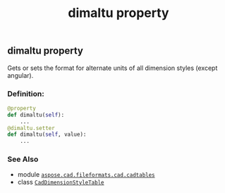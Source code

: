 ﻿---
title: dimaltu property
second_title: Aspose.CAD for Python via .NET API References
description: 
type: docs
weight: 200
url: /python-net/aspose.cad.fileformats.cad.cadtables/caddimensionstyletable/dimaltu/
is_root: false
---

## dimaltu property


Gets or sets the format for alternate units of all dimension styles (except angular).
### Definition:
```python
@property
def dimaltu(self):
    ...
@dimaltu.setter
def dimaltu(self, value):
    ...
```

### See Also
* module [`aspose.cad.fileformats.cad.cadtables`](../../)
* class [`CadDimensionStyleTable`](/cad/python-net/aspose.cad.fileformats.cad.cadtables/caddimensionstyletable)
